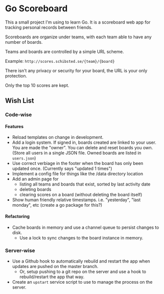 # Go Scoreboard

This a small project I'm using to learn Go. It is a scoreboard web app
for tracking personal records between friends.

Scoreboards are organize under teams, with each team able to have
any number of boards.

Teams and boards are controlled by a simple URL scheme.

Example: `http://scores.schibsted.se/{team}/{board}`

There isn't any privacy or security for your board, the URL
is your only protection.

Only the top 10 scores are kept.

## Wish List

### Code-wise

#### Features

* Reload templates on change in development.
* Add a login system. If signed in, boards created are linked to your user. You are made the "owner". You can delete and reset boards you own. (Store all users in a single JSON file. Owned boards are listed in `users.json`)
* Use correct verbiage in the footer when the board has only been updated once. (Currently says "updated 1 times")
* Implement a config file for things like the /data directory location
* Add an admin page for
	* listing all teams and boards that exist, sorted by last activity date
	* deleting boards
	* clearing scores on a board (without deleting the board itself)
* Show human friendly relative timestamps. i.e. "yesterday", "last monday", etc (create a go package for this?)

#### Refactoring

* Cache boards in memory and use a channel queue to persist changes to disk.
	* Use a lock to sync changes to the board instance in memory.

### Server-wise

* Use a Github hook to automatically rebuild and restart the app when updates are pushed on the master branch.
	* Or, setup pushing to a git repo on the server and use a hook to rebuild/restart the app that way.
* Create an `upstart` service script to use to manage the process on the server.
